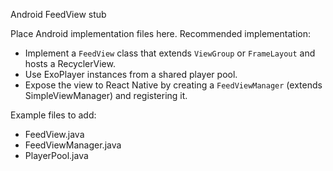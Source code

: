 Android FeedView stub

Place Android implementation files here. Recommended implementation:
- Implement a `FeedView` class that extends `ViewGroup` or `FrameLayout` and hosts a RecyclerView.
- Use ExoPlayer instances from a shared player pool.
- Expose the view to React Native by creating a `FeedViewManager` (extends SimpleViewManager) and registering it.

Example files to add:
- FeedView.java
- FeedViewManager.java
- PlayerPool.java

